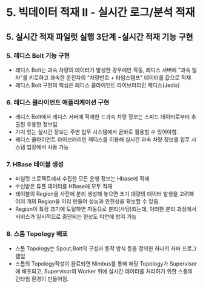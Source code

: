 # 5. 빅데이터 적재 II - 실시간 로그/분석 적재
## 5. 실시간 적재 파일럿 실행 3단계 -실시간 적재 기능 구현
### 5. 레디스 Bolt 기능 구현
- 레디스 Bolt는 과속 차량의 데이터가 발생한 경우에만 작동, 레디스 서버에 "과속 일자"를 키로하고 과속한 운전자의 "차량번호 + 타임스탬프" 데이터를 값으로 적재
- 레디스 Bolt 구현의 핵심은 레디스 클라이언트 라이브러리인 제디스(Jedis)
### 6. 레디스 클라이언트 애플리케이션 구현
- 레디스 Bolt에서 레디스 서버에 적재한 ㄷ과속 차량 정보는 스피드 데이터로부터 추출된 유용한 정보임
- 가치 있는 실시간 정보는 주변 업무 시스템에서 곧바로 활용할 수 있어야함.
- 레디스 클라이언트 라이브러리인 제디스를 이용해 실시간 과속 차량 정보를 업무 시스템 입장에서 사용 가능
### 7. HBase 테이블 생성
- 파일럿 프로젝트에서 수집한 모든 운행 정보는 Hbase에 적재
- 수신받은 튜플 데이터를 HBase에 모두 적재
- 테이블의 Region을 사전에 분리 생성해 놓으면 초기 대량의 데이터 발생을 고려해 여러 개의 Region을 미리 만들어 성능과 안전성을 확보할 수 있음.
- Region이 특정 크기에 도달하면 자동으로 분리(샤딩)되는데, 이러한 분리 과정에서 서비스가 일시적으로 중단되는 현상도 미연에 방지 가능
### 8. 스톰 Topology 배포
- 스톰 Topology는 Spout,Bolt의 구성과 동작 방식 등을 정의한 하나의 자바 프로그램임
- 스톰의 Topology작성이 완료되면 Nimbus를 통해 해당 Topology가 Supervisor에 배포되고, Supervisor의 Worker 위에 실시간 데이터를 처리하기 위한 스톰의 런타임 환경이 만들어짐. 